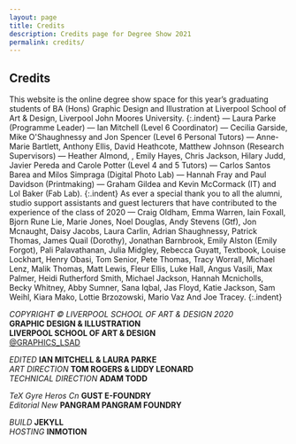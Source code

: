 ```yaml
---
layout: page
title: Credits
description: Credits page for Degree Show 2021
permalink: credits/
---
```

## Credits
This website is the online degree show space for this year’s graduating students of BA
(Hons) Graphic Design and Illustration at Liverpool School of Art & Design, Liverpool John
Moores University.
{:.indent}
— Laura Parke (Programme Leader) — Ian Mitchell (Level 6 Coordinator) —
Cecilia Garside, Mike O'Shaughnessy and Jon Spencer (Level 6 Personal Tutors) — Anne-Marie
Bartlett, Anthony Ellis, David Heathcote, Matthew Johnson (Research Supervisors) — Heather
Almond, , Emily Hayes, Chris Jackson, Hilary Judd, Javier Pereda and Carole Potter (Level 4 and
5 Tutors) — Carlos Santos Barea and Milos Simpraga (Digital Photo Lab) — Hannah Fray and
Paul Davidson (Printmaking) — Graham Gildea and Kevin McCormack (IT) and Lol Baker (Fab
Lab).
{:.indent}
As ever a special thank you to all the alumni, studio support assistants and guest
lecturers that have contributed to the experience of the class of 2020 — Craig Oldham, Emma
Warren, Iain Foxall, Bjorn Rune Lie, Marie Jones, Noel Douglas, Andy Stevens (Gtf), Jon
Mcnaught, Daisy Jacobs, Laura Carlin, Adrian Shaughnessy, Patrick Thomas, James Quail
(Dorothy), Jonathan Barnbrook, Emily Alston (Emily Forgot), Pali Palavathanan, Julia Midgley,
Rebecca Guyatt, Textbook, Louise Lockhart, Henry Obasi, Tom Senior, Pete Thomas, Tracy
Worrall, Michael Lenz, Malik Thomas, Matt Lewis, Fleur Ellis, Luke Hall, Angus Vasili, Max
Palmer, Heidi Rutherford Smith, Michael Jackson, Hannah Mcnicholls, Becky Whitney, Abby
Sumner, Sana Iqbal, Jas Floyd, Katie Jackson, Sam Weihl, Kiara Mako, Lottie Brzozowski, Mario
Vaz And Joe Tracey.
{:.indent}

_COPYRIGHT © LIVERPOOL SCHOOL OF ART & DESIGN 2020_  
__GRAPHIC DESIGN & ILLUSTRATION__  
__LIVERPOOL SCHOOL OF ART & DESIGN__  
[@GRAPHICS_LSAD](https://www.instagram.com/graphics_lsad/)  

_EDITED_ __IAN MITCHELL & LAURA PARKE__  
_ART DIRECTION_ __TOM ROGERS & LIDDY LEONARD__  
_TECHNICAL DIRECTION_ __ADAM TODD__  

_TeX Gyre Heros Cn_ __GUST E-FOUNDRY__  
_Editorial New_ __PANGRAM PANGRAM FOUNDRY__

_BUILD_ __JEKYLL__  
_HOSTING_ __INMOTION__
